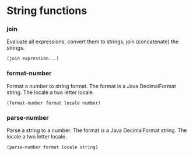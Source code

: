 # String functions

### join
Evaluate all expressions, convert them to strings, join (concatenate) the strings.
```
(join expression...)
```

### format-number
Format a number to string format. The format is a Java DecimalFormat string. The locale a two letter locale.
```
(format-number format locale number)
```

### parse-number
Parse a string to a number. The format is a Java DecimalFormat string. The locale a two letter locale.
```
(parse-number format locale string)
```

